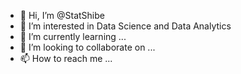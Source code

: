 - 👋 Hi, I’m @StatShibe
- 👀 I’m interested in Data Science and Data Analytics
- 🌱 I’m currently learning ...
- 💞️ I’m looking to collaborate on ...
- 📫 How to reach me ...

<!---
StatShibe/StatShibe is a ✨ special ✨ repository because its `README.md` (this file) appears on your GitHub profile.
You can click the Preview link to take a look at your changes.
--->
